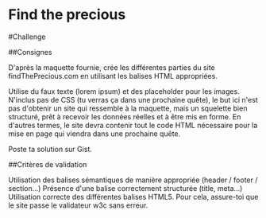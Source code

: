 # Find the precious

#Challenge

##Consignes

D'après la maquette fournie, crée les différentes parties du site findThePrecious.com en utilisant les balises HTML appropriées.

Utilise du faux texte (lorem ipsum) et des placeholder pour les images.
N'inclus pas de CSS (tu verras ça dans une prochaine quête), le but ici n'est pas d'obtenir un site qui ressemble à la maquette, mais un squelette bien structuré, prêt à recevoir les données réelles et à être mis en forme. En d'autres termes, le site devra contenir tout le code HTML nécessaire pour la mise en page qui viendra dans une prochaine quête.

Poste ta solution sur Gist.

##Critères de validation

Utilisation des balises sémantiques de manière appropriée (header / footer / section...)
Présence d'une balise <head> correctement structurée (title, meta...)
Utilisation correcte des différentes balises HTML5. Pour cela, assure-toi que le site passe le validateur w3c sans erreur.
